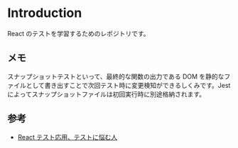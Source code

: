 # Introduction

React のテストを学習するためのレポジトリです。

## メモ

スナップショットテストといって、最終的な関数の出力である DOM を静的なファイルとして書き出すことで次回テスト時に変更検知ができるしくみです。Jest によってスナップショットファイルは初回実行時に別途格納されます。

## 参考

- [React テスト応用、テストに悩む人](https://zenn.dev/tkdn/books/react-testing-patterns/viewer/about-this-book)
